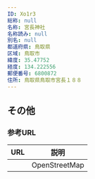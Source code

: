 ```yaml
---
ID: Xo1r3
総称: null
名称: 宮長神社
名称読み: null
別名: null
都道府県: 鳥取県
区域: 鳥取市
緯度: 35.47752
経度: 134.222556
郵便番号: 6800872
住所: 鳥取県鳥取市宮長１８８
---
```


## その他

### 参考URL

| URL | 説明          |
| --- | ------------- |
|     | OpenStreetMap |
